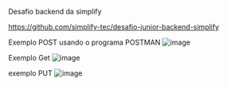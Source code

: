 Desafio backend da simplify

https://github.com/simplify-tec/desafio-junior-backend-simplify


Exemplo POST usando o programa POSTMAN
![image](https://github.com/user-attachments/assets/fd71446e-f01f-4da5-995e-2470a62b3bcc)

Exemplo Get 
![image](https://github.com/user-attachments/assets/945bd10e-b18c-43a6-816e-454342366629)

exemplo PUT
![image](https://github.com/user-attachments/assets/70eef6af-6e39-4a00-8915-788881db1305)
